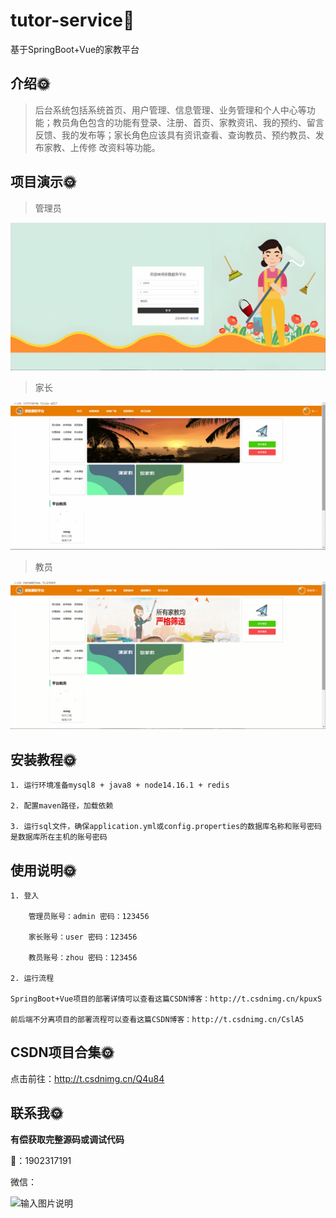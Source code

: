 # tutor-service🎂

基于SpringBoot+Vue的家教平台

## 介绍🌞

> 后台系统包括系统首页、用户管理、信息管理、业务管理和个人中心等功能；教员角色包含的功能有登录、注册、首页、家教资讯、我的预约、留言反馈、我的发布等；家长角色应该具有资讯查看、查询教员、预约教员、发布家教、上传修 改资料等功能。



## 项目演示🌞

> 管理员

![350670095-428c7eb8-d237-4b6b-8c84-b7b06141d022](files/350670095-428c7eb8-d237-4b6b-8c84-b7b06141d022.gif)

>家长

![350670541-e02024a3-a604-424a-8835-b421e86528b7](files/350670541-e02024a3-a604-424a-8835-b421e86528b7.gif)

>教员

![350670618-fdd5a84a-1ea8-4040-97df-c6880aaa966d](files/350670618-fdd5a84a-1ea8-4040-97df-c6880aaa966d.gif)

## 安装教程🌞

```
1. 运行环境准备mysql8 + java8 + node14.16.1 + redis

2. 配置maven路径，加载依赖

3. 运行sql文件，确保application.yml或config.properties的数据库名称和账号密码是数据库所在主机的账号密码
```



## 使用说明🌞

```
1. 登入

	管理员账号：admin 密码：123456

    家长账号：user 密码：123456

    教员账号：zhou 密码：123456
  
2. 运行流程

SpringBoot+Vue项目的部署详情可以查看这篇CSDN博客：http://t.csdnimg.cn/kpuxS

前后端不分离项目的部署流程可以查看这篇CSDN博客：http://t.csdnimg.cn/CslA5
```



## CSDN项目合集🌞

点击前往：http://t.csdnimg.cn/Q4u84



## 联系我🌞

**有偿获取完整源码或调试代码**

🐧：1902317191

微信：



![输入图片说明](https://gitee.com/luooin/liulangdongwujiuzhu/raw/main/files/image3.png)